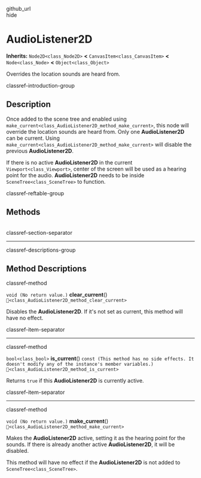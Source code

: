 github\_url  
hide

# AudioListener2D

**Inherits:** `Node2D<class_Node2D>` **&lt;**
`CanvasItem<class_CanvasItem>` **&lt;** `Node<class_Node>` **&lt;**
`Object<class_Object>`

Overrides the location sounds are heard from.

classref-introduction-group

## Description

Once added to the scene tree and enabled using
`make_current<class_AudioListener2D_method_make_current>`, this node
will override the location sounds are heard from. Only one
**AudioListener2D** can be current. Using
`make_current<class_AudioListener2D_method_make_current>` will disable
the previous **AudioListener2D**.

If there is no active **AudioListener2D** in the current
`Viewport<class_Viewport>`, center of the screen will be used as a
hearing point for the audio. **AudioListener2D** needs to be inside
`SceneTree<class_SceneTree>` to function.

classref-reftable-group

## Methods

<table>
<tbody>
<tr>
</tr>
<tr>
</tr>
<tr>
</tr>
</tbody>
</table>

classref-section-separator

------------------------------------------------------------------------

classref-descriptions-group

## Method Descriptions

classref-method

`void (No return value.)` **clear\_current**()
`🔗<class_AudioListener2D_method_clear_current>`

Disables the **AudioListener2D**. If it's not set as current, this
method will have no effect.

classref-item-separator

------------------------------------------------------------------------

classref-method

`bool<class_bool>` **is\_current**()
`const (This method has no side effects. It doesn't modify any of the instance's member variables.)`
`🔗<class_AudioListener2D_method_is_current>`

Returns `true` if this **AudioListener2D** is currently active.

classref-item-separator

------------------------------------------------------------------------

classref-method

`void (No return value.)` **make\_current**()
`🔗<class_AudioListener2D_method_make_current>`

Makes the **AudioListener2D** active, setting it as the hearing point
for the sounds. If there is already another active **AudioListener2D**,
it will be disabled.

This method will have no effect if the **AudioListener2D** is not added
to `SceneTree<class_SceneTree>`.
